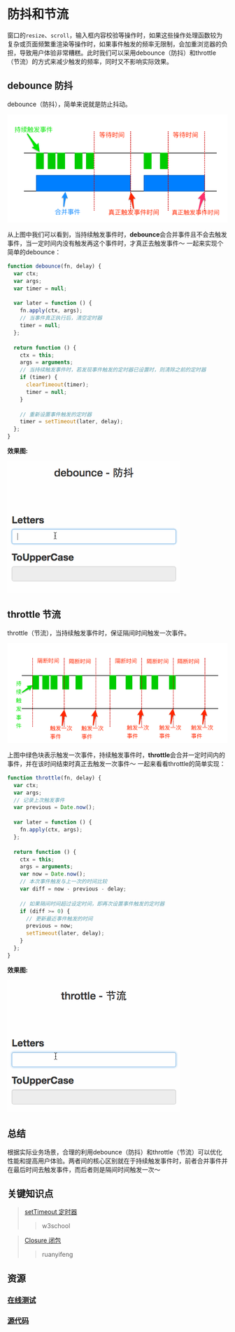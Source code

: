 # 防抖和节流
窗口的`resize`、`scroll`，输入框内容校验等操作时，如果这些操作处理函数较为复杂或页面频繁重渲染等操作时，如果事件触发的频率无限制，会加重浏览器的负担，导致用户体验非常糟糕。此时我们可以采用debounce（防抖）和throttle（节流）的方式来减少触发的频率，同时又不影响实际效果。

## debounce 防抖
debounce（防抖），简单来说就是防止抖动。

![debounce 防抖](../../public/img/js/debounce-throttle/debounce.png)

从上图中我们可以看到，当持续触发事件时，**debounce**会合并事件且不会去触发事件，当一定时间内没有触发再这个事件时，才真正去触发事件～ 一起来实现个简单的debounce：

```js
function debounce(fn, delay) {
  var ctx;
  var args;
  var timer = null;

  var later = function () {
    fn.apply(ctx, args);
    // 当事件真正执行后，清空定时器
    timer = null;
  };

  return function () {
    ctx = this;
    args = arguments;
    // 当持续触发事件时，若发现事件触发的定时器已设置时，则清除之前的定时器
    if (timer) {
      clearTimeout(timer);
      timer = null;
    }

    // 重新设置事件触发的定时器
    timer = setTimeout(later, delay);
  };
}
```

**效果图:**

![sample debounce](../../public/img/js/debounce-throttle/sample__debounce.gif)

## throttle 节流
throttle（节流），当持续触发事件时，保证隔间时间触发一次事件。

![throttle 节流](../../public/img/js/debounce-throttle/throttle.png)

上图中绿色块表示触发一次事件，持续触发事件时，**throttle**会合并一定时间内的事件，并在该时间结束时真正去触发一次事件～ 一起来看看throttle的简单实现：

```js
function throttle(fn, delay) {
  var ctx;
  var args;
  // 记录上次触发事件
  var previous = Date.now();

  var later = function () {
    fn.apply(ctx, args);
  };

  return function () {
    ctx = this;
    args = arguments;
    var now = Date.now();
    // 本次事件触发与上一次的时间比较
    var diff = now - previous - delay;

    // 如果隔间时间超过设定时间，即再次设置事件触发的定时器
    if (diff >= 0) {
      // 更新最近事件触发的时间
      previous = now;
      setTimeout(later, delay);
    }
  };
}
```

**效果图:**

![sample throttle](../../public/img/js/debounce-throttle/sample__throttle.gif)

## 总结
根据实际业务场景，合理的利用debounce（防抖）和throttle（节流）可以优化性能和提高用户体验。两者间的核心区别就在于持续触发事件时，前者合并事件并在最后时间去触发事件，而后者则是隔间时间触发一次～

## 关键知识点
> [setTimeout 定时器](http://www.w3school.com.cn/jsref/met_win_settimeout.asp)
>>w3school

> [Closure 闭包](http://www.ruanyifeng.com/blog/2009/08/learning_javascript_closures.html)
>>ruanyifeng

## 资源
### [在线测试](http://ipluser.github.io/speechless/public/view/js/debounce-throttle.html)
### [源代码](https://github.com/ipluser/speechless/blob/gh-pages/public/view/js/debounce-throttle.html)
